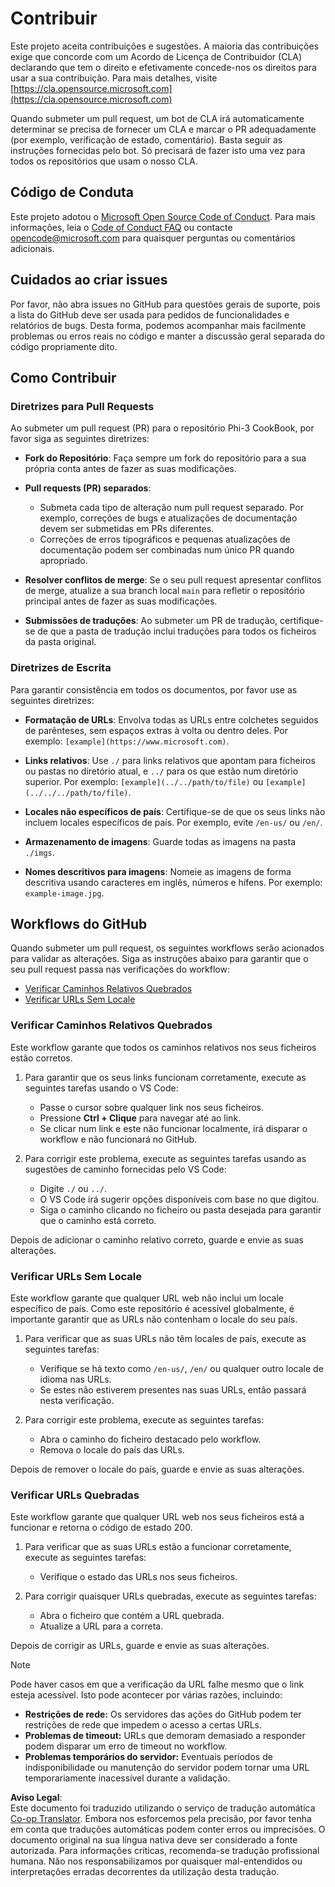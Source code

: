 <!--
CO_OP_TRANSLATOR_METADATA:
{
  "original_hash": "90d0d072cf26ccc1f271a580d3e45d70",
  "translation_date": "2025-07-09T18:18:52+00:00",
  "source_file": "CONTRIBUTING.md",
  "language_code": "pt"
}
-->
# Contribuir

Este projeto aceita contribuições e sugestões. A maioria das contribuições exige que concorde com um Acordo de Licença de Contribuidor (CLA) declarando que tem o direito e efetivamente concede-nos os direitos para usar a sua contribuição. Para mais detalhes, visite [https://cla.opensource.microsoft.com](https://cla.opensource.microsoft.com)

Quando submeter um pull request, um bot de CLA irá automaticamente determinar se precisa de fornecer um CLA e marcar o PR adequadamente (por exemplo, verificação de estado, comentário). Basta seguir as instruções fornecidas pelo bot. Só precisará de fazer isto uma vez para todos os repositórios que usam o nosso CLA.

## Código de Conduta

Este projeto adotou o [Microsoft Open Source Code of Conduct](https://opensource.microsoft.com/codeofconduct/).
Para mais informações, leia o [Code of Conduct FAQ](https://opensource.microsoft.com/codeofconduct/faq/) ou contacte [opencode@microsoft.com](mailto:opencode@microsoft.com) para quaisquer perguntas ou comentários adicionais.

## Cuidados ao criar issues

Por favor, não abra issues no GitHub para questões gerais de suporte, pois a lista do GitHub deve ser usada para pedidos de funcionalidades e relatórios de bugs. Desta forma, podemos acompanhar mais facilmente problemas ou erros reais no código e manter a discussão geral separada do código propriamente dito.

## Como Contribuir

### Diretrizes para Pull Requests

Ao submeter um pull request (PR) para o repositório Phi-3 CookBook, por favor siga as seguintes diretrizes:

- **Fork do Repositório**: Faça sempre um fork do repositório para a sua própria conta antes de fazer as suas modificações.

- **Pull requests (PR) separados**:
  - Submeta cada tipo de alteração num pull request separado. Por exemplo, correções de bugs e atualizações de documentação devem ser submetidas em PRs diferentes.
  - Correções de erros tipográficos e pequenas atualizações de documentação podem ser combinadas num único PR quando apropriado.

- **Resolver conflitos de merge**: Se o seu pull request apresentar conflitos de merge, atualize a sua branch local `main` para refletir o repositório principal antes de fazer as suas modificações.

- **Submissões de traduções**: Ao submeter um PR de tradução, certifique-se de que a pasta de tradução inclui traduções para todos os ficheiros da pasta original.

### Diretrizes de Escrita

Para garantir consistência em todos os documentos, por favor use as seguintes diretrizes:

- **Formatação de URLs**: Envolva todas as URLs entre colchetes seguidos de parênteses, sem espaços extras à volta ou dentro deles. Por exemplo: `[example](https://www.microsoft.com)`.

- **Links relativos**: Use `./` para links relativos que apontam para ficheiros ou pastas no diretório atual, e `../` para os que estão num diretório superior. Por exemplo: `[example](../../path/to/file)` ou `[example](../../../path/to/file)`.

- **Locales não específicos de país**: Certifique-se de que os seus links não incluem locales específicos de país. Por exemplo, evite `/en-us/` ou `/en/`.

- **Armazenamento de imagens**: Guarde todas as imagens na pasta `./imgs`.

- **Nomes descritivos para imagens**: Nomeie as imagens de forma descritiva usando caracteres em inglês, números e hífens. Por exemplo: `example-image.jpg`.

## Workflows do GitHub

Quando submeter um pull request, os seguintes workflows serão acionados para validar as alterações. Siga as instruções abaixo para garantir que o seu pull request passa nas verificações do workflow:

- [Verificar Caminhos Relativos Quebrados](../..)
- [Verificar URLs Sem Locale](../..)

### Verificar Caminhos Relativos Quebrados

Este workflow garante que todos os caminhos relativos nos seus ficheiros estão corretos.

1. Para garantir que os seus links funcionam corretamente, execute as seguintes tarefas usando o VS Code:
    - Passe o cursor sobre qualquer link nos seus ficheiros.
    - Pressione **Ctrl + Clique** para navegar até ao link.
    - Se clicar num link e este não funcionar localmente, irá disparar o workflow e não funcionará no GitHub.

1. Para corrigir este problema, execute as seguintes tarefas usando as sugestões de caminho fornecidas pelo VS Code:
    - Digite `./` ou `../`.
    - O VS Code irá sugerir opções disponíveis com base no que digitou.
    - Siga o caminho clicando no ficheiro ou pasta desejada para garantir que o caminho está correto.

Depois de adicionar o caminho relativo correto, guarde e envie as suas alterações.

### Verificar URLs Sem Locale

Este workflow garante que qualquer URL web não inclui um locale específico de país. Como este repositório é acessível globalmente, é importante garantir que as URLs não contenham o locale do seu país.

1. Para verificar que as suas URLs não têm locales de país, execute as seguintes tarefas:

    - Verifique se há texto como `/en-us/`, `/en/` ou qualquer outro locale de idioma nas URLs.
    - Se estes não estiverem presentes nas suas URLs, então passará nesta verificação.

1. Para corrigir este problema, execute as seguintes tarefas:
    - Abra o caminho do ficheiro destacado pelo workflow.
    - Remova o locale do país das URLs.

Depois de remover o locale do país, guarde e envie as suas alterações.

### Verificar URLs Quebradas

Este workflow garante que qualquer URL web nos seus ficheiros está a funcionar e retorna o código de estado 200.

1. Para verificar que as suas URLs estão a funcionar corretamente, execute as seguintes tarefas:
    - Verifique o estado das URLs nos seus ficheiros.

2. Para corrigir quaisquer URLs quebradas, execute as seguintes tarefas:
    - Abra o ficheiro que contém a URL quebrada.
    - Atualize a URL para a correta.

Depois de corrigir as URLs, guarde e envie as suas alterações.

> [!NOTE]
>
> Pode haver casos em que a verificação da URL falhe mesmo que o link esteja acessível. Isto pode acontecer por várias razões, incluindo:
>
> - **Restrições de rede:** Os servidores das ações do GitHub podem ter restrições de rede que impedem o acesso a certas URLs.
> - **Problemas de timeout:** URLs que demoram demasiado a responder podem disparar um erro de timeout no workflow.
> - **Problemas temporários do servidor:** Eventuais períodos de indisponibilidade ou manutenção do servidor podem tornar uma URL temporariamente inacessível durante a validação.

**Aviso Legal**:  
Este documento foi traduzido utilizando o serviço de tradução automática [Co-op Translator](https://github.com/Azure/co-op-translator). Embora nos esforcemos pela precisão, por favor tenha em conta que traduções automáticas podem conter erros ou imprecisões. O documento original na sua língua nativa deve ser considerado a fonte autorizada. Para informações críticas, recomenda-se tradução profissional humana. Não nos responsabilizamos por quaisquer mal-entendidos ou interpretações erradas decorrentes da utilização desta tradução.
